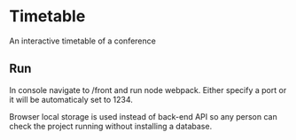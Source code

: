# Timetable
An interactive timetable of a conference

## Run
In console navigate to /front and run node webpack. Either specify a port or it will be automaticaly set to 1234.

Browser local storage is used instead of back-end API so any person can check the project running without installing a database.
